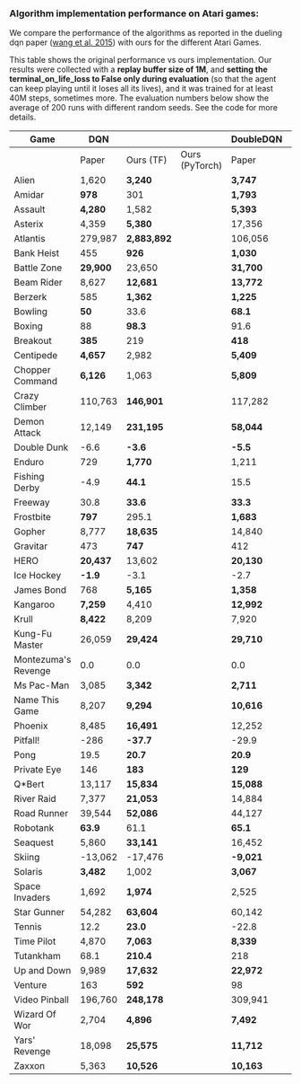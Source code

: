 ### Algorithm implementation performance on Atari games:
We compare the performance of the algorithms as reported in the dueling dqn paper ([wang et al. 2015](https://arxiv.org/pdf/1511.06581.pdf)) with ours for the different Atari Games.

This table shows the original performance vs ours implementation. Our results were collected with a **replay 
buffer size of 1M**, and **setting the terminal_on_life_loss to False only during evaluation** (so that the agent 
can keep playing until it loses all its lives), and it was trained for at least 40M steps, sometimes more.
The evaluation numbers below show the average of 200 runs with different random seeds. See the code for more
details.

| Game                | DQN         |               |                | DoubleDQN  |               | DuelingDQN  |               |
|---------------------|-------------|---------------|----------------|------------|---------------|-------------|---------------|
|                     | Paper       | Ours (TF)     | Ours (PyTorch) | Paper      | Ours (TF)     | Paper       | Ours (TF)     |
| Alien               | 1,620       | **3,240**     | | **3,747**  | 2,618         | **4,461**   | 2,281         |
| Amidar              | **978**     | 301           | | **1,793**  | 703           | **2,354**   | 527           |
| Assault             | **4,280**   | 1,582         | | **5,393**  | 3,132         | **4,621**   | 2,432         |
| Asterix             | 4,359       | **5,380**     | | 17,356     | **19,031**    | **28,188**  | 5,297         |
| Atlantis            | 279,987     | **2,883,892** | | 106,056    | **2,774,910** | 382,572     | **2,681,685** |
| Bank Heist          | 455         | **926**       | | **1,030**  | 873           | **1,611**   | 976           |
| Battle Zone         | **29,900**  | 23,650        | | **31,700** | 29,820        | **37,150**  | 34,385        |
| Beam Rider          | 8,627       | **12,681**    | | **13,772** | 9,978         | **12,164**  | 8,607         |
| Berzerk             | 585         | **1,362**     | | **1,225**  | 1,157         | **1,472**   | 1,182         |
| Bowling             | **50**      | 33.6          | | **68.1**   | 52.8          | **65.5**    | 29.3          |
| Boxing              | 88          | **98.3**      | | 91.6       | **99.2**      | **99.4**    | 99.1          |
| Breakout            | **385**     | 219           | | **418**    | 396.4         | 345         | **402**       |
| Centipede           | **4,657**   | 2,982         | | **5,409**  | 2,211         | **7,561**   | 2,516         |
| Chopper Command     | **6,126**   | 1,063         | | **5,809**  | 1,525         | **11,215**  | 1,396         |
| Crazy Climber       | 110,763     | **146,901**   | | 117,282    | **133,573**   | **143,570** | 142,660       |
| Demon Attack        | 12,149      | **231,195**   | | **58,044** | 23,389        | 60,813      | |
| Double Dunk         | -6.6        | **-3.6**      | | **-5.5**   | -10.2         | 0.1         | |
| Enduro              | 729         | **1,770**     | | 1,211      | **1,728**     | 2,258       | |
| Fishing Derby       | -4.9        | **44.1**      | | 15.5       | **28.1**      | **46.4**    | 18.0          |
| Freeway             | 30.8        | **33.6**      | | **33.3**   | 32.8          | 0.0         | |
| Frostbite           | **797**     | 295.1         | | **1,683**  | 224.1         | **4,672**   | 1,498         |
| Gopher              | 8,777       | **18,635**    | | 14,840     | **16,954**    | 15,718      | **18,982**    |
| Gravitar            | 473         | **747**       | | 412        | **616**       | 588         | **715**       |
| HERO                | **20,437**  | 13,602        | | **20,130** | 15,039        | **20,818**  | 14,652        |
| Ice Hockey          | **-1.9**    | -3.1          | | -2.7       | **-2.4**      | **0.5**     | -2.8          |
| James Bond          | 768         | **5,165**     | | **1,358**  | 1,143         | **1,312**   | 1,131         |
| Kangaroo            | **7,259**   | 4,410         | | **12,992** | 5,508         | **14,854**  | 4,601         |
| Krull               | **8,422**   | 8,209         | | 7,920      | **8,813**     | **11,451**  | 8,407         |
| Kung-Fu Master      | 26,059      | **29,424**    | | **29,710** | 24,916        | 34,294      | **34,698**    |
| Montezuma's Revenge | 0.0         | 0.0           | | 0.0        | 0.0           | 0.0         | 0.0           |
| Ms Pac-Man          | 3,085       | **3,342**     | | **2,711**  | 2,578         | **6,283**   | 3,132         |
| Name This Game      | 8,207       | **9,294**     | | **10,616** | 10,313        | **11,971**  | 9,315         |
| Phoenix             | 8,485       | **16,491**    | | 12,252     | **15,866**    | **23,092**  | 9,178         |
| Pitfall!            | -286        | **-37.7**     | | -29.9      | **-6.6**      | **0.0**     | -88.4         |
| Pong                | 19.5        | **20.7**      | | **20.9**   | 20.5          | **21.0**    | 20.7          |
| Private Eye         | 146         | **183**       | | **129**    | 116           | 103         | **129**       |
| Q*Bert              | 13,117      | **15,834**    | | **15,088** | 14,100        | **19,220**  | 14,548        |
| River Raid          | 7,377       | **21,053**    | | 14,884     | **19,931**    | **21,162**  | 19,061        |
| Road Runner         | 39,544      | **52,086**    | | 44,127     | **53,132**    | **69,524**  | 52,061        |
| Robotank            | **63.9**    | 61.1          | | **65.1**   | 62.1          | **65.3**    | 62.0          |
| Seaquest            | 5,860       | **33,141**    | | 16,452     | **40,700**    | **50,254**  | 24,952        |
| Skiing              | -13,062     | -17,476       | | **-9,021** | -16,244       | **-8,857**  | -29,975       |
| Solaris             | **3,482**   | 1,002         | | **3,067**  | 2,201         | **2,250**   | 1,743         |
| Space Invaders      | 1,692       | **1,974**     | | 2,525      | **5,239**     | **6,427**   | 1,836         |
| Star Gunner         | 54,282      | **63,604**    | | 60,142     | **77,646**    | **89,238**  | 67,645        |
| Tennis              | 12.2        | **23.0**      | | -22.8      | **23.0**      | 5.1         | **21,2**      |
| Time Pilot          | 4,870       | **7,063**     | | **8,339**  | 6,485         | **11,666**  | 6,745         |
| Tutankham           | 68.1        | **210.4**     | | 218        | **231**       | 211         | **223**       |
| Up and Down         | 9,989       | **17,632**    | | **22,972** | 20,235        | **44,939**  | 24,880        |
| Venture             | 163         | **592**       | | 98         | **614**       | 497         | **1,092**     |
| Video Pinball       | 196,760     | **248,178**   | | 309,941    | **338,382**   | 98,209      | **284,487**   |
| Wizard Of Wor       | 2,704       | **4,896**     | | **7,492**  | 5,769         | **7,855**   | 4,224         |
| Yars' Revenge       | 18,098      | **25,575**    | | **11,712** | 27,087        | **49,622**  | 26,072        |
| Zaxxon              | 5,363       | **10,526**    | | **10,163** | 9,706         | **12,944**  | 10,925        |
